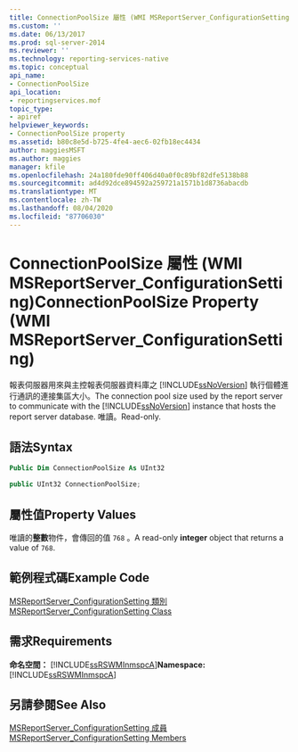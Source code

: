 ```yaml
---
title: ConnectionPoolSize 屬性 (WMI MSReportServer_ConfigurationSetting) | Microsoft Docs
ms.custom: ''
ms.date: 06/13/2017
ms.prod: sql-server-2014
ms.reviewer: ''
ms.technology: reporting-services-native
ms.topic: conceptual
api_name:
- ConnectionPoolSize
api_location:
- reportingservices.mof
topic_type:
- apiref
helpviewer_keywords:
- ConnectionPoolSize property
ms.assetid: b80c8e5d-b725-4fe4-aec6-02fb18ec4434
author: maggiesMSFT
ms.author: maggies
manager: kfile
ms.openlocfilehash: 24a180fde90ff406d40a0f0c89bf82dfe5138b88
ms.sourcegitcommit: ad4d92dce894592a259721a1571b1d8736abacdb
ms.translationtype: MT
ms.contentlocale: zh-TW
ms.lasthandoff: 08/04/2020
ms.locfileid: "87706030"
---
```

# <a name="connectionpoolsize-property-wmi-msreportserver_configurationsetting"></a><span data-ttu-id="931c8-102">ConnectionPoolSize 屬性 (WMI MSReportServer_ConfigurationSetting)</span><span class="sxs-lookup"><span data-stu-id="931c8-102">ConnectionPoolSize Property (WMI MSReportServer_ConfigurationSetting)</span></span>
  <span data-ttu-id="931c8-103">報表伺服器用來與主控報表伺服器資料庫之 [!INCLUDE[ssNoVersion](../../includes/ssnoversion-md.md)] 執行個體進行通訊的連接集區大小。</span><span class="sxs-lookup"><span data-stu-id="931c8-103">The connection pool size used by the report server to communicate with the [!INCLUDE[ssNoVersion](../../includes/ssnoversion-md.md)] instance that hosts the report server database.</span></span> <span data-ttu-id="931c8-104">唯讀。</span><span class="sxs-lookup"><span data-stu-id="931c8-104">Read-only.</span></span>  
  
## <a name="syntax"></a><span data-ttu-id="931c8-105">語法</span><span class="sxs-lookup"><span data-stu-id="931c8-105">Syntax</span></span>  
  
```vb  
Public Dim ConnectionPoolSize As UInt32  
```  
  
```csharp  
public UInt32 ConnectionPoolSize;  
```  
  
## <a name="property-values"></a><span data-ttu-id="931c8-106">屬性值</span><span class="sxs-lookup"><span data-stu-id="931c8-106">Property Values</span></span>  
 <span data-ttu-id="931c8-107">唯讀的**整數**物件，會傳回的值 `768` 。</span><span class="sxs-lookup"><span data-stu-id="931c8-107">A read-only **integer** object that returns a value of `768`.</span></span>  
  
## <a name="example-code"></a><span data-ttu-id="931c8-108">範例程式碼</span><span class="sxs-lookup"><span data-stu-id="931c8-108">Example Code</span></span>  
 [<span data-ttu-id="931c8-109">MSReportServer_ConfigurationSetting 類別</span><span class="sxs-lookup"><span data-stu-id="931c8-109">MSReportServer_ConfigurationSetting Class</span></span>](msreportserver-configurationsetting-class.md)  
  
## <a name="requirements"></a><span data-ttu-id="931c8-110">需求</span><span class="sxs-lookup"><span data-stu-id="931c8-110">Requirements</span></span>  
 <span data-ttu-id="931c8-111">**命名空間：** [!INCLUDE[ssRSWMInmspcA](../../includes/ssrswminmspca-md.md)]</span><span class="sxs-lookup"><span data-stu-id="931c8-111">**Namespace:** [!INCLUDE[ssRSWMInmspcA](../../includes/ssrswminmspca-md.md)]</span></span>  
  
## <a name="see-also"></a><span data-ttu-id="931c8-112">另請參閱</span><span class="sxs-lookup"><span data-stu-id="931c8-112">See Also</span></span>  
 [<span data-ttu-id="931c8-113">MSReportServer_ConfigurationSetting 成員</span><span class="sxs-lookup"><span data-stu-id="931c8-113">MSReportServer_ConfigurationSetting Members</span></span>](msreportserver-configurationsetting-members.md)  
  
  
